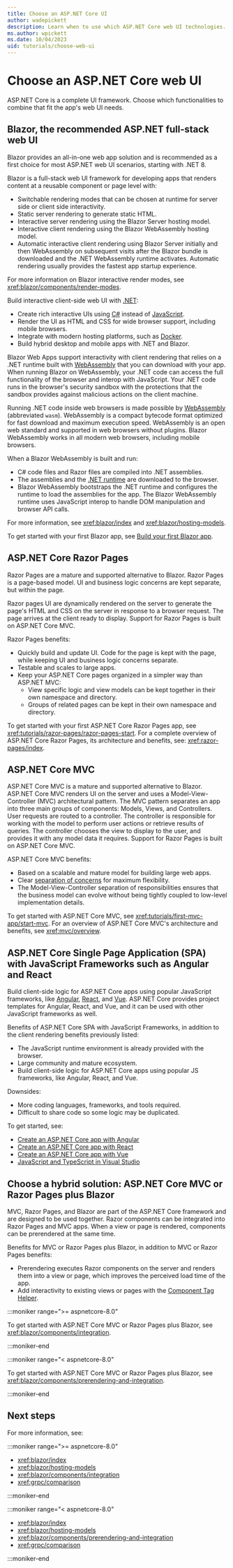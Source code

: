 ```yaml
---
title: Choose an ASP.NET Core UI
author: wadepickett
description: Learn when to use which ASP.NET Core web UI technologies. Understand the server, client and hybrid options.
ms.author: wpickett
ms.date: 10/04/2023
uid: tutorials/choose-web-ui
---
```

# Choose an ASP.NET Core web UI

ASP.NET Core is a complete UI framework. Choose which functionalities to combine that fit the app's web UI needs.

## Blazor, the recommended ASP.NET full-stack web UI

Blazor provides an all-in-one web app solution and is recommended as a first choice for most ASP.NET web UI scenarios, starting with .NET 8.

Blazor is a full-stack web UI framework for developing apps that renders content at a reusable component or page level with:

* Switchable rendering modes that can be chosen at runtime for server side or client side interactivity.
* Static server rendering to generate static HTML.
* Interactive server rendering using the Blazor Server hosting model.
* Interactive client rendering using the Blazor WebAssembly hosting model.
* Automatic interactive client rendering using Blazor Server initially and then WebAssembly on subsequent visits after the Blazor bundle is downloaded and the .NET WebAssembly runtime activates. Automatic rendering usually provides the fastest app startup experience.

For more information on Blazor interactive render modes, see <xref:blazor/components/render-modes>.

Build interactive client-side web UI with [.NET](/dotnet/standard/tour):

* Create rich interactive UIs using [C#](/dotnet/csharp/) instead of [JavaScript](https://www.javascript.com).
* Render the UI as HTML and CSS for wide browser support, including mobile browsers.
* Integrate with modern hosting platforms, such as [Docker](/dotnet/standard/microservices-architecture/container-docker-introduction/index).
* Build hybrid desktop and mobile apps with .NET and Blazor.

Blazor Web Apps support interactivity with client rendering that relies on a .NET runtime built with [WebAssembly](https://webassembly.org) that you can download with your app. When running Blazor on WebAssembly, your .NET code can access the full functionality of the browser and interop with JavaScript. Your .NET code runs in the browser's security sandbox with the protections that the sandbox provides against malicious actions on the client machine.

Running .NET code inside web browsers is made possible by [WebAssembly](https://webassembly.org) (abbreviated `wasm`). WebAssembly is a compact bytecode format optimized for fast download and maximum execution speed. WebAssembly is an open web standard and supported in web browsers without plugins. Blazor WebAssembly works in all modern web browsers, including mobile browsers.

When a Blazor WebAssembly is built and run:

* C# code files and Razor files are compiled into .NET assemblies.
* The assemblies and the [.NET runtime](/dotnet/framework/get-started/overview) are downloaded to the browser.
* Blazor WebAssembly bootstraps the .NET runtime and configures the runtime to load the assemblies for the app. The Blazor WebAssembly runtime uses JavaScript interop to handle DOM manipulation and browser API calls.

For more information, see <xref:blazor/index> and <xref:blazor/hosting-models>.

To get started with your first Blazor app, see [Build your first Blazor app](https://dotnet.microsoft.com/learn/aspnet/blazor-tutorial/intro).

## ASP.NET Core Razor Pages

Razor Pages are a mature and supported alternative to Blazor. Razor Pages is a page-based model. UI and business logic concerns are kept separate, but within the page.

Razor pages UI are dynamically rendered on the server to generate the page's HTML and CSS on the server in response to a browser request. The page arrives at the client ready to display. Support for Razor Pages is built on ASP.NET Core MVC.

Razor Pages benefits:

* Quickly build and update UI. Code for the page is kept with the page, while keeping UI and business logic concerns separate.
* Testable and scales to large apps.
* Keep your ASP.NET Core pages organized in a simpler way than ASP.NET MVC:
  * View specific logic and view models can be kept together in their own namespace and directory.
  * Groups of related pages can be kept in their own namespace and directory.

To get started with your first ASP.NET Core Razor Pages app, see <xref:tutorials/razor-pages/razor-pages-start>. For a complete overview of ASP.NET Core Razor Pages, its architecture and benefits, see: <xref:razor-pages/index>.

## ASP.NET Core MVC

ASP.NET Core MVC is a mature and supported alternative to Blazor. ASP.NET Core MVC renders UI on the server and uses a Model-View-Controller (MVC) architectural pattern. The MVC pattern separates an app into three main groups of components: Models, Views, and Controllers. User requests are routed to a controller. The controller is responsible for working with the model to perform user actions or retrieve results of queries. The controller chooses the view to display to the user, and provides it with any model data it requires. Support for Razor Pages is built on ASP.NET Core MVC.

ASP.NET Core MVC benefits:

* Based on a scalable and mature model for building large web apps.
* Clear [separation of concerns](/dotnet/standard/modern-web-apps-azure-architecture/architectural-principles#separation-of-concerns) for maximum flexibility.
* The Model-View-Controller separation of responsibilities ensures that the business model can evolve without being tightly coupled to low-level implementation details.

To get started with  ASP.NET Core MVC, see <xref:tutorials/first-mvc-app/start-mvc>. For an overview of ASP.NET Core MVC's architecture and benefits, see <xref:mvc/overview>.

## ASP.NET Core Single Page Application (SPA) with JavaScript Frameworks such as Angular and React

Build client-side logic for ASP.NET Core apps using popular JavaScript frameworks, like [Angular](https://angular.io/), [React](https://facebook.github.io/react/), and [Vue](https://vuejs.org/). ASP.NET Core provides project templates for Angular, React, and Vue, and it can be used with other JavaScript frameworks as well.

Benefits of ASP.NET Core SPA with JavaScript Frameworks, in addition to the client rendering benefits previously listed:

* The JavaScript runtime environment is already provided with the browser.
* Large community and mature ecosystem.
* Build client-side logic for ASP.NET Core apps using popular JS frameworks, like Angular, React, and Vue.

Downsides:

* More coding languages, frameworks, and tools required.
* Difficult to share code so some logic may be duplicated.

To get started, see:

* [Create an ASP.NET Core app with Angular](/visualstudio/javascript/tutorial-asp-net-core-with-angular)
* [Create an ASP.NET Core app with React](/visualstudio/javascript/tutorial-asp-net-core-with-react)
* [Create an ASP.NET Core app with Vue](/visualstudio/javascript/tutorial-asp-net-core-with-vue)
* [JavaScript and TypeScript in Visual Studio](/visualstudio/javascript/javascript-in-visual-studio)

## Choose a hybrid solution: ASP.NET Core MVC or Razor Pages plus Blazor

MVC, Razor Pages, and Blazor are part of the ASP.NET Core framework and are designed to be used together. Razor components can be integrated into Razor Pages and MVC apps. When a view or page is rendered, components can be prerendered at the same time.

Benefits for MVC or Razor Pages plus Blazor, in addition to MVC or Razor Pages benefits:

* Prerendering executes Razor components on the server and renders them into a view or page, which improves the perceived load time of the app.
* Add interactivity to existing views or pages with the [Component Tag Helper](xref:mvc/views/tag-helpers/builtin-th/component-tag-helper).

:::moniker range=">= aspnetcore-8.0"

To get started with ASP.NET Core MVC or Razor Pages plus Blazor, see <xref:blazor/components/integration>.

:::moniker-end

:::moniker range="< aspnetcore-8.0"

To get started with ASP.NET Core MVC or Razor Pages plus Blazor, see <xref:blazor/components/prerendering-and-integration>.

:::moniker-end

## Next steps

For more information, see:

:::moniker range=">= aspnetcore-8.0"

* <xref:blazor/index>
* <xref:blazor/hosting-models>
* <xref:blazor/components/integration>
* <xref:grpc/comparison>

:::moniker-end

:::moniker range="< aspnetcore-8.0"

* <xref:blazor/index>
* <xref:blazor/hosting-models>
* <xref:blazor/components/prerendering-and-integration>
* <xref:grpc/comparison>

:::moniker-end
